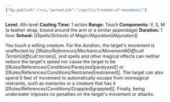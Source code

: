 ```yaml
---
{"dg-publish":true,"permalink":"/spells/freedom-of-movement/"}
---
```


**Level:** 4th-level
**Casting Time:** 1 action
**Range:** Touch
**Components:** V, S, M (a leather strap, bound around the arm or a similar appendage)
**Duration:** 1 hour
**School:** [[Spells/Schools of Magic/Abjuration\|Abjuration]]

You touch a willing creature. For the duration, the target's movement is unaffected by _[[Rules/References/Mechanics/Movement#Difficult Terrain\|difficult terrain]]_, and spells and other magical effects can neither reduce the target's speed nor cause the target to be [[Rules/References/Conditions/Paralyzed\|paralyzed]] or [[Rules/References/Conditions/Restrained\|restrained]].
The target can also spend 5 feet of movement to automatically escape from nonmagical restraints, such as manacles or a creature that has it [[Rules/References/Conditions/Grappled\|grappled]]. Finally, being underwater imposes no penalties on the target's movement or attacks.